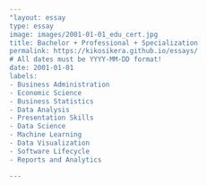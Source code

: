 ```yaml
---
"layout: essay
type: essay
image: images/2001-01-01_edu_cert.jpg
title: Bachelor + Professional + Specialization
permalink: https://kikosikera.github.io/essays/
# All dates must be YYYY-MM-DD format!
date: 2001-01-01
labels:
- Business Administration
- Economic Science
- Business Statistics
- Data Analysis
- Presentation Skills
- Data Science
- Machine Learning
- Data Visualization
- Software Lifecycle
- Reports and Analytics

---
```

